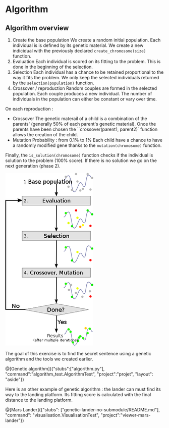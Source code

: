 # Algorithm
## Algorithm overview

1. Create the base population
We create a random initial population. Each individual is is defined by its genetic material.
We create a new indicidual with the previously declared `create_chromosome(size)` function.
2. Evaluation
Each individual is scored on its fitting to the problem. This is done in the beginning of the selection.
3. Selection
Each individual has a chance to be retained proportional to the way it fits the problem.
We only keep the selected individuals returned by the `selection(population)` function.
4. Crossover / reproduction
Random couples are formed in the selected population. Each couple produces a new individual.
The number of individuals in the population can either be constant or vary over time.

On each reproduction :
 * Crossover
The genetic materail of a child is a combination of the parents' (generally 50% of each parent's genetic material).
Once the parents have been chosen the ``crossover(parent1, parent2)` function allows the creation of the child.
 * Mutation
Probability : from 0.1% to 1%
Each child have a chance to have a randomly modified gene thanks to the `mutation(chromosome)` function.

Finally, the `is_solution(chromosome)` function checks if the individual is solution to the problem (100% score).
If there is no solution we go on the next generation (phase 2).

![Recap](/img/Schema_simple_algorithme_genetique.png "Recap")

The goal of this exercise is to find the secret sentence using a genetic algorithm and the tools we created earlier.

@[Genetic algorithm]({"stubs":["algorithm.py"], "command":"algorithm_test.AlgorithmTest", "project":"projet", "layout": "aside"})

Here is an other example of genetic algorithm : the lander can must find its way to the landing platform.
Its fitting score is calculated with the final distance to the landing platform.

@[Mars Lander]({"stubs": ["genetic-lander-no-submodule/README.md"], "command": "visualisation.VisualisationTest", "project":"viewer-mars-lander"})